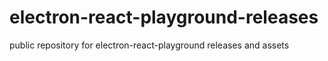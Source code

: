 # electron-react-playground-releases
public repository for electron-react-playground releases and assets
